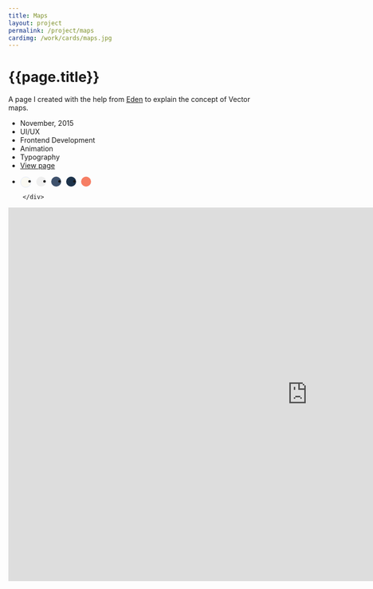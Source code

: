 ```yaml
---
title: Maps
layout: project
permalink: /project/maps
cardimg: /work/cards/maps.jpg
---
```



<div class="limiter margin-top8 clearfix padding2 margin-bottom4">
	<div id='intro' class='margin2r column7'>
		<h1 class="brandon">{{page.title}}</h1>
		<p class=" padding2y">
		 A page I created with the help from <a href="https://www.mapbox.com/about/team/#eden-halperin">Eden</a> to explain the concept of Vector maps.
		</p>
	</div>
	<div class="column3 clearfix facts">
		<ul class="facts">
			<li><i class='fa fa-fw fa-calendar'></i>November, 2015</li>
			<li><i class='fa fa-fw fa-circle'></i>UI/UX</li>
			<li><i class='fa fa-fw fa-code'></i>Frontend Development</li>
			<li><i class='fa fa-fw fa-bolt'></i>Animation</li>
			<li><i class='fa fa-fw fa-circle-o'></i>Typography</li>
			<li><i class='fa fa-fw fa-trophy'></i><a href='https://www.mapbox.com/maps'>View page</a></li>
		</ul>
		<ul class="colors column12 padding2y">
				<li class="color1"></li>
				<li class="color2"></li>
				<li class="color3"></li>
				<li class="color4"></li>
				<li class="color5"></li>
			</ul>

		</div>
</div>

<div class="work limiter clearfix">
		<div class="padding2">
		<div class="videoWrapper">
				<iframe src="https://player.vimeo.com/video/146511663?title=0&byline=0&portrait=0" width="1200" height="750" frameborder="0" webkitallowfullscreen mozallowfullscreen allowfullscreen></iframe>
		</div>
		</div>

</div>



<style>
.post-header {
  width: 100%;
  height:550px;
  background: url(../../work/header/maps.jpg) center top no-repeat;
  background-color: #1f2847;
  background-size: cover;
}

div ul.colors {
	width: 100%;
	height: 20px;
	border-radius:50%;
}

div ul.colors li {
	width: 20px;
	height: 20px;
	margin-right: 10px;
	float: left;
	border-radius: 50%;
}


.color1 {background-color: #faf9f2; border: 1px solid #e4ebfa; }
.color2 {background-color: #efefef; }
.color3 {background-color: #3f526d; }
.color4 {background-color: #1d334b; }
.color5 {background-color: #f67e64; }


@media only screen and (max-width:640px) {
	.post-header {
		height: 300px;
	}
	.nav-roundslide {
		top: 170px;
	}
	.nav-roundslide a { margin: 0 10px;}
}
</style>


